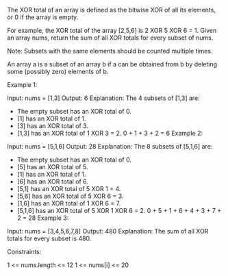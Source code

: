 The XOR total of an array is defined as the bitwise XOR of all its elements, or 0 if the array is empty.

For example, the XOR total of the array [2,5,6] is 2 XOR 5 XOR 6 = 1.
Given an array nums, return the sum of all XOR totals for every subset of nums.

Note: Subsets with the same elements should be counted multiple times.

An array a is a subset of an array b if a can be obtained from b by deleting some (possibly zero) elements of b.

Example 1:

Input: nums = [1,3]
Output: 6
Explanation: The 4 subsets of [1,3] are:

- The empty subset has an XOR total of 0.
- [1] has an XOR total of 1.
- [3] has an XOR total of 3.
- [1,3] has an XOR total of 1 XOR 3 = 2.
  0 + 1 + 3 + 2 = 6
  Example 2:

Input: nums = [5,1,6]
Output: 28
Explanation: The 8 subsets of [5,1,6] are:

- The empty subset has an XOR total of 0.
- [5] has an XOR total of 5.
- [1] has an XOR total of 1.
- [6] has an XOR total of 6.
- [5,1] has an XOR total of 5 XOR 1 = 4.
- [5,6] has an XOR total of 5 XOR 6 = 3.
- [1,6] has an XOR total of 1 XOR 6 = 7.
- [5,1,6] has an XOR total of 5 XOR 1 XOR 6 = 2.
  0 + 5 + 1 + 6 + 4 + 3 + 7 + 2 = 28
  Example 3:

Input: nums = [3,4,5,6,7,8]
Output: 480
Explanation: The sum of all XOR totals for every subset is 480.

Constraints:

1 <= nums.length <= 12
1 <= nums[i] <= 20
